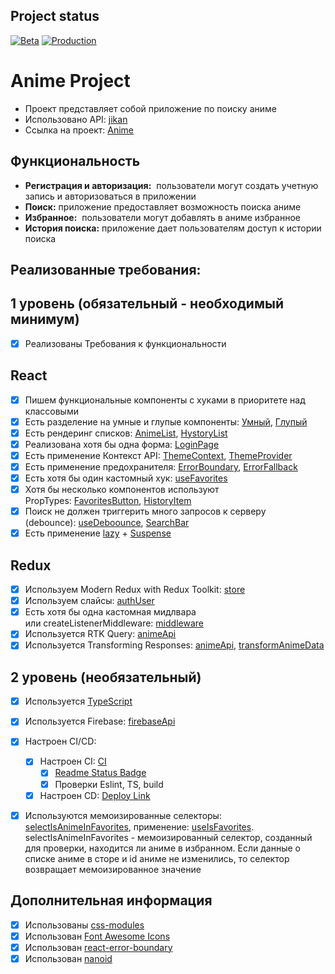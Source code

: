 ## <a id="status"></a> Project status

[![Beta](https://github.com/katya-sav/aston-project/actions/workflows/beta.yml/badge.svg)](https://github.com/katya-sav/aston-project/actions/workflows/beta.yml)
[![Production](https://github.com/katya-sav/aston-project/actions/workflows/production.yml/badge.svg)](https://github.com/katya-sav/aston-project/actions/workflows/production.yml)

# Anime Project

- Проект представляет собой приложение по поиску аниме
- Использовано API: [jikan](https://docs.api.jikan.moe/)
- Ссылка на проект: [Anime](https://aston-anime.vercel.app/)

## Функциональность

- **Регистрация и авторизация:**  пользователи могут создать учетную запись и авторизоваться в приложении
- **Поиск:** приложение предоставляет возможность поиска аниме
- **Избранное:**  пользователи могут добавлять в аниме избранное
- **История поиска:** приложение дает пользователям доступ к истории поиска

## Реализованные требования:

## 1 уровень (обязательный - необходимый минимум)

- [x] Реализованы Требования к функциональности

## React

- [x] Пишем функциональные компоненты c хуками в приоритете над классовыми
- [x] Есть разделение на умные и глупые компоненты: [Умный](https://github.com/katya-sav/aston-project/blob/main/src/components/search-bar/search-bar.tsx), [Глупый](https://github.com/katya-sav/aston-project/blob/main/src/components/suggest-item/suggest-item.tsx)
- [x] Есть рендеринг списков: [AnimeList](https://github.com/katya-sav/aston-project/blob/main/src/components/anime-list/anime-list.tsx), [HystoryList](https://github.com/katya-sav/aston-project/blob/main/src/components/history-list/history-list.tsx)
- [x] Реализована хотя бы одна форма: [LoginPage](https://github.com/katya-sav/aston-project/blob/main/src/pages/login-page/login-page.tsx)
- [x] Есть применение Контекст API: [ThemeContext](https://github.com/katya-sav/aston-project/blob/main/src/shared/ui/theme/theme-context.ts), [ThemeProvider](https://github.com/katya-sav/aston-project/blob/main/src/shared/ui/theme/theme-provider.tsx)
- [x] Есть применение предохранителя: [ErrorBoundary](https://github.com/katya-sav/aston-project/blob/main/src/components/error-boundary/error-boundary.tsx), [ErrorFallback](https://github.com/katya-sav/aston-project/blob/main/src/components/error-fallback/error-fallback.tsx)
- [x] Есть хотя бы один кастомный хук: [useFavorites](https://github.com/katya-sav/aston-project/blob/main/src/hooks/use-favorites.ts)
- [x] Хотя бы несколько компонентов используют PropTypes: [FavoritesButton](https://github.com/katya-sav/aston-project/blob/main/src/components/favorites-button/favorites-button.tsx), [HistoryItem](https://github.com/katya-sav/aston-project/blob/main/src/components/history-item/history-item.tsx)
- [x] Поиск не должен триггерить много запросов к серверу (debounce): [useDeboounce](https://github.com/katya-sav/aston-project/blob/main/src/hooks/use-debounce.ts), [SearchBar](https://github.com/katya-sav/aston-project/blob/main/src/components/search-bar/search-bar.tsx)
- [x] Есть применение [lazy](https://github.com/katya-sav/aston-project/blob/main/src/App.tsx) + [Suspense](https://github.com/katya-sav/aston-project/blob/main/src/components/loader/loader.tsx)

## Redux

- [x] Используем Modern Redux with Redux Toolkit: [store](https://github.com/katya-sav/aston-project/blob/main/src/store/store.ts)
- [x] Используем слайсы: [authUser](https://github.com/katya-sav/aston-project/blob/main/src/store/slices/auth-user/auth-user.ts)
- [x] Есть хотя бы одна кастомная мидлвара или createListenerMiddleware: [middleware](https://github.com/katya-sav/aston-project/blob/main/src/store/middleware.ts)
- [x] Используется RTK Query: [animeApi](https://github.com/katya-sav/aston-project/blob/main/src/api/anime-api/anime-api.ts)
- [x] Используется Transforming Responses: [animeApi](https://github.com/katya-sav/aston-project/blob/main/src/api/anime-api/anime-api.ts), [transformAnimeData](https://github.com/katya-sav/aston-project/blob/main/src/store/transform/transform-anime-data.ts)

## 2 уровень (необязательный)

- [x] Используется [TypeScript](https://github.com/katya-sav/aston-project/blob/main/tsconfig.json)
- [x] Используется Firebase: [firebaseApi](https://github.com/katya-sav/aston-project/blob/main/src/api/firebase-api/firebase-api.ts)
- [x] Настроен CI/CD:
  - [x] Настроен CI: [CI](https://github.com/katya-sav/aston-project/blob/main/.github/workflows/production.yml)
    - [x] [Readme Status Badge](#status)
    - [x] Проверки Eslint, TS, build
  - [x] Настроен CD: [Deploy Link](https://aston-anime.vercel.app/)
- [x] Используются мемоизированные селекторы: [selectIsAnimeInFavorites](https://github.com/katya-sav/aston-project/blob/main/src/store/slices/favorites/selectors.ts), применение: [useIsFavorites](https://github.com/katya-sav/aston-project/blob/main/src/hooks/use-favorites.ts).
selectIsAnimeInFavorites - мемоизированный селектор, созданный для проверки, находится ли аниме в избранном. Если данные о списке аниме в сторе и id аниме не изменились, то селектор возвращает мемоизированное значение


## Дополнительная информация

- [x] Использованы [css-modules](https://github.com/katya-sav/aston-project/blob/main/src/components/anime-show/anime-show.module.css)
- [x] Использован [Font Awesome Icons](https://github.com/katya-sav/aston-project/blob/main/src/components/buttons-panel/buttons-panel.tsx)
- [x] Использован [react-error-boundary](https://github.com/katya-sav/aston-project/blob/main/src/components/error-boundary/error-boundary.tsx)
- [x] Использован [nanoid](https://github.com/katya-sav/aston-project/blob/main/src/store/slices/history/thunks.ts)

